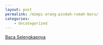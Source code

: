 ```yaml
---
layout: post
permalink: /mimpi-orang-pindah-rumah-baru/
categories:
    - Uncategorized
---
```


[Baca Selengkapnya](/08)